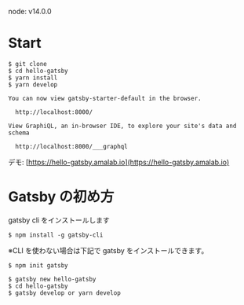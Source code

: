 node: v14.0.0

# Start

```shell
$ git clone
$ cd hello-gatsby
$ yarn install
$ yarn develop
```

```
You can now view gatsby-starter-default in the browser.
⠀
  http://localhost:8000/
⠀
View GraphiQL, an in-browser IDE, to explore your site's data and schema
⠀
  http://localhost:8000/___graphql
```

デモ: [https://hello-gatsby.amalab.io](https://hello-gatsby.amalab.io)

# Gatsby の初め方

gatsby cli をインストールします

```shell
$ npm install -g gatsby-cli
```

※CLI を使わない場合は下記で gatsby をインストールできます。

```shell
$ npm init gatsby
```

```
$ gatsby new hello-gatsby
$ cd hello-gatsby
$ gatsby develop or yarn develop
```
